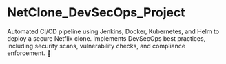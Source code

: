 # NetClone_DevSecOps_Project
Automated CI/CD pipeline using Jenkins, Docker, Kubernetes, and Helm to deploy a secure Netflix clone. Implements DevSecOps best practices, including security scans, vulnerability checks, and compliance enforcement. 🚀
